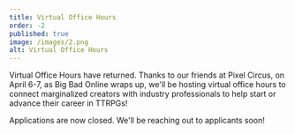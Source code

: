 ```yaml
---
title: Virtual Office Hours
order: -2
published: true
image: /images/2.png
alt: Virtual Office Hours
---
```


Virtual Office Hours have returned. Thanks to our friends at Pixel Circus, on April 6-7, as Big Bad Online wraps up, we'll be hosting virtual office hours to connect marginalized creators with industry professionals to help start or advance their career in TTRPGs! 

Applications are now closed. We'll be reaching out to applicants soon!

<!--Would you like to meet with an industry professional?

[Apply Here](https://docs.google.com/forms/d/e/1FAIpQLSfCFvtc04YO_tZXz4TlECJVDjEji54LhMufBRnMi9w8lPNZyA/viewform){.icon-group}

Last year (2023) with the help of Pixel Circus, Big Bad Online is hosted Virtual Office Hours where TTRPG industry professionals met with nearly 60 creators from marginalized identities to help them advance their careers. The meetings took place on April 1st (no joke here!) during Big Bad Online. It was a smashing success!-->
